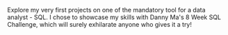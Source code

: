 Explore my very first projects on one of the mandatory tool for a data analyst - SQL. I chose to showcase my skills with Danny Ma's 8 Week SQL Challenge, which will surely exhilarate anyone who gives it a try!

